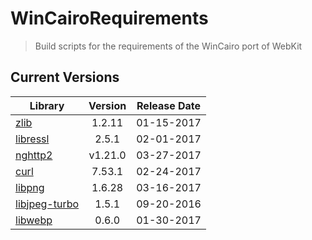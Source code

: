 # WinCairoRequirements
> Build scripts for the requirements of the WinCairo port of WebKit

## Current Versions

| Library | Version | Release Date |
|---|:---:|:---:|
| [zlib](http://zlib.net) | 1.2.11 | 01-15-2017 |
| [libressl](https://www.libressl.org) | 2.5.1 | 02-01-2017 |
| [nghttp2](https://nghttp2.org) | v1.21.0 | 03-27-2017 |
| [curl](https://curl.haxx.se) | 7.53.1 | 02-24-2017 |
| [libpng](http://www.libpng.org/pub/png/libpng.html) | 1.6.28 | 03-16-2017 |
| [libjpeg-turbo](http://libjpeg-turbo.virtualgl.org) | 1.5.1 | 09-20-2016 |
| [libwebp](https://github.com/webmproject/libwebp) | 0.6.0 | 01-30-2017 |
